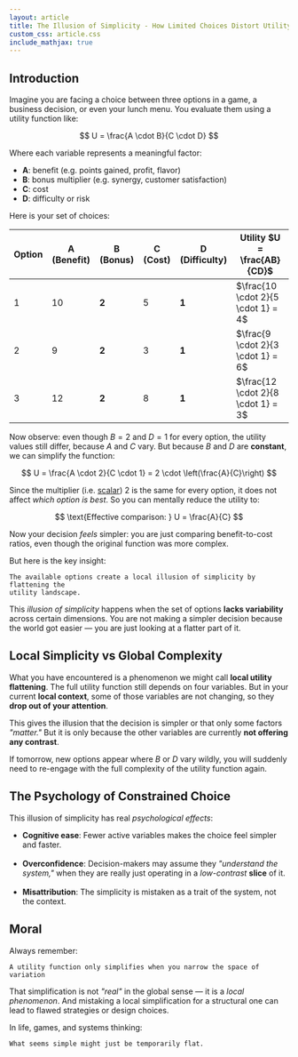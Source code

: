 ```yaml
---
layout: article
title: The Illusion of Simplicity - How Limited Choices Distort Utility
custom_css: article.css
include_mathjax: true
---
```

## Introduction
Imagine you are facing a choice between three options in a game, a business decision, or even your lunch menu. You evaluate them using a utility function like:

$$
U = \frac{A \cdot B}{C \cdot D}
$$

Where each variable represents a meaningful factor:

* **A**: benefit (e.g. points gained, profit, flavor)
* **B**: bonus multiplier (e.g. synergy, customer satisfaction)
* **C**: cost
* **D**: difficulty or risk

Here is your set of choices:

| Option | A (Benefit) | B (Bonus) | C (Cost) | D (Difficulty) | Utility $U = \frac{AB}{CD}$        |
| ------ | ----------- | --------- | -------- | -------------- | ---------------------------------- |
| 1      | 10          | **2**     | 5        | **1**          | $\frac{10 \cdot 2}{5 \cdot 1} = 4$ |
| 2      | 9           | **2**     | 3        | **1**          | $\frac{9 \cdot 2}{3 \cdot 1} = 6$  |
| 3      | 12          | **2**     | 8        | **1**          | $\frac{12 \cdot 2}{8 \cdot 1} = 3$ |

Now observe: even though $B = 2$ and $D = 1$ for every option, the utility values still differ, because $A$ and $C$ vary. But because $B$ and $D$ are **constant**, we can simplify the function:

$$
U = \frac{A \cdot 2}{C \cdot 1} = 2 \cdot \left(\frac{A}{C}\right)
$$

Since the multiplier (i.e. [scalar](https://en.wikipedia.org/wiki/Scalar_(mathematics))) $2$ is the same for every option, it does not affect *which option is best*. So you can mentally reduce the utility to:

$$
\text{Effective comparison: } U = \frac{A}{C}
$$

Now your decision *feels* simpler: you are just comparing benefit-to-cost ratios, even though the original function was more complex.

But here is the key insight:

    The available options create a local illusion of simplicity by flattening the
    utility landscape.


This *illusion of simplicity* happens when the set of options **lacks variability** across certain dimensions. You are not making a simpler decision because the world got easier — you are just looking at a flatter part of it.

## Local Simplicity vs Global Complexity
What you have encountered is a phenomenon we might call **local utility flattening**. The full utility function still depends on four variables. But in your current **local context**, some of those variables are not changing, so they **drop out of your attention**.

This gives the illusion that the decision is simpler or that only some factors *"matter."* But it is only because the other variables are currently **not offering any contrast**.

If tomorrow, new options appear where $B$ or $D$ vary wildly, you will suddenly need to re-engage with the full complexity of the utility function again.

## The Psychology of Constrained Choice
This illusion of simplicity has real *psychological effects*:

* **Cognitive ease**: Fewer active variables makes the choice feel simpler and faster.
  <br><br>
* **Overconfidence**: Decision-makers may assume they *"understand the system,"* when they are really just operating in a *low-contrast* **slice** of it.
  <br><br>
* **Misattribution**: The simplicity is mistaken as a trait of the system, not the context.

## Moral
Always remember:

    A utility function only simplifies when you narrow the space of variation


That simplification is not *"real"* in the global sense — it is a *local phenomenon*. And mistaking a local simplification for a structural one can lead to flawed strategies or design choices.

In life, games, and systems thinking:

    What seems simple might just be temporarily flat.

